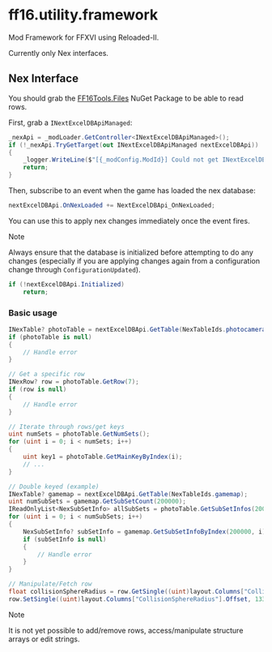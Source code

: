# ff16.utility.framework

Mod Framework for FFXVI using Reloaded-II.

Currently only Nex interfaces.

## Nex Interface

You should grab the [FF16Tools.Files](https://github.com/Nenkai/FF16Tools/) NuGet Package to be able to read rows.

First, grab a `INextExcelDBApiManaged`:
```csharp
_nexApi = _modLoader.GetController<INextExcelDBApiManaged>();
if (!_nexApi.TryGetTarget(out INextExcelDBApiManaged nextExcelDBApi))
{
    _logger.WriteLine($"[{_modConfig.ModId}] Could not get INextExcelDBApi.");
    return;
}

```

Then, subscribe to an event when the game has loaded the nex database:
```csharp
nextExcelDBApi.OnNexLoaded += NextExcelDBApi_OnNexLoaded;
```

You can use this to apply nex changes immediately once the event fires.

> [!NOTE]
> Always ensure that the database is initialized before attempting to do any changes (especially if you are applying changes again from a configuration change through `ConfigurationUpdated`).

```csharp
if (!nextExcelDBApi.Initialized)
    return;
```

### Basic usage
```csharp
INexTable? photoTable = nextExcelDBApi.GetTable(NexTableIds.photocameraparam);
if (photoTable is null)
{
    // Handle error
}

// Get a specific row
INexRow? row = photoTable.GetRow(7);
if (row is null)
{
    // Handle error
}

// Iterate through rows/get keys
uint numSets = photoTable.GetNumSets();
for (uint i = 0; i < numSets; i++)
{
    uint key1 = photoTable.GetMainKeyByIndex(i);
    // ...
}

// Double keyed (example)
INexTable? gamemap = nextExcelDBApi.GetTable(NexTableIds.gamemap);
uint numSubSets = gamemap.GetSubSetCount(200000);
IReadOnlyList<NexSubSetInfo> allSubSets = photoTable.GetSubSetInfos(200000);
for (uint i = 0; i < numSubSets; i++)
{
    NexSubSetInfo? subSetInfo = gamemap.GetSubSetInfoByIndex(200000, i);
    if (subSetInfo is null)
    {
        // Handle error
    }
}

// Manipulate/Fetch row
float collisionSphereRadius = row.GetSingle((uint)layout.Columns["CollisionSphereRadius"].Offset);
row.SetSingle((uint)layout.Columns["CollisionSphereRadius"].Offset, 133.7f;
```

> [!NOTE]
> It is not yet possible to add/remove rows, access/manipulate structure arrays or edit strings.
